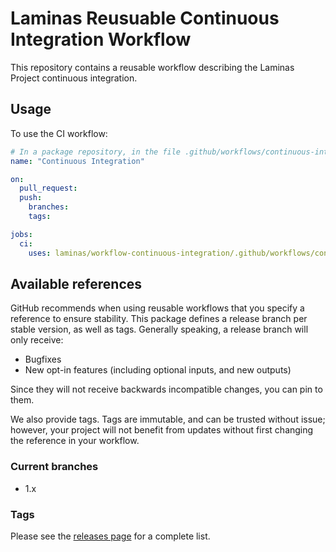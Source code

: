 # Laminas Reusuable Continuous Integration Workflow

This repository contains a reusable workflow describing the Laminas Project continuous integration.


## Usage

To use the CI workflow:

```yaml
# In a package repository, in the file .github/workflows/continuous-integration.yml:
name: "Continuous Integration"

on:
  pull_request:
  push:
    branches:
    tags:

jobs:
  ci:
    uses: laminas/workflow-continuous-integration/.github/workflows/continuous-integration.yml@1.x
```

## Available references

GitHub recommends when using reusable workflows that you specify a reference to ensure stability.
This package defines a release branch per stable version, as well as tags.
Generally speaking, a release branch will only receive:

- Bugfixes
- New opt-in features (including optional inputs, and new outputs)

Since they will not receive backwards incompatible changes, you can pin to them.

We also provide tags.
Tags are immutable, and can be trusted without issue; however, your project will not benefit from updates without first changing the reference in your workflow.

### Current branches

- 1.x

### Tags

Please see the [releases page](/laminas/workflow-continuous-integration/releases) for a complete list.
